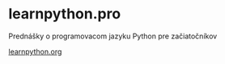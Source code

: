 # learnpython.pro

Prednášky o programovacom jazyku Python pre začiatočníkov

<a href="learnpython.org">learnpython.org</a>
